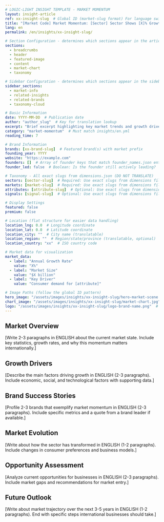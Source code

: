 ```yaml
---
# LOGIC-LIGHT INSIGHT TEMPLATE - MARKET MOMENTUM
layout: insight-article
ref: xx-insight-slug  # Global ID (market-slug format) For language switcher
title: "[Market Code] Market Momentum: [Sector] Sector Shows [X]% Growth"
lang: en
permalink: /en/insights/xx-insight-slug/

# Section Configuration - determines which sections appear in the article
sections:
  - breadcrumbs
  - header
  - featured-image
  - content
  - market-chart
  - taxonomy

# Sidebar Configuration - determines which sections appear in the sidebar
sidebar_sections:
  - market-info
  - related-insights
  - related-brands
  - taxonomy-cloud

# Basic Information
date: YYYY-MM-DD  # Publication date
author: "author_slug"  # Key for translation lookup
excerpt: "Brief excerpt highlighting key market trends and growth drivers (1-2 sentences)"
category: "market-momentum"  # Must match insights/en.yml
reading_time: 7

# Brand Information
brands: [xx-brand-slug]  # Featured brand(s) with market prefix
founding_year: YYYY
website: "https://example.com"
founders: []  # Array of founder keys that match founder_names.json entries
founder_led: false  # Boolean: Is the founder still actively leading?

# Taxonomy - All exact slugs from dimensions.json (DO NOT TRANSLATE)
sectors: [sector-slug]  # Required: Use exact slugs from dimensions file
markets: [market-slug]  # Required: Use exact slugs from dimensions file
attributes: [attribute-slug]  # Optional: Use exact slugs from dimensions file
signals: [signal-slug]  # Optional: Use exact slugs from dimensions file

# Display Settings
featured: false
premium: false

# Location (flat structure for easier data handling)
location_lng: 0.0  # Longitude coordinate
location_lat: 0.0  # Latitude coordinate
location_city: ""  # City name (translatable)
location_region: ""  # Region/state/province (translatable, optional)
location_country: "xx"  # ISO country code

# Market data for visualization
market_data:
  - label: "Annual Growth Rate"
    value: "X%"
  - label: "Market Size"
    value: "$X billion"
  - label: "Key Driver"
    value: "Consumer demand for [attribute]"

# Image Paths (follow the global ID pattern)
hero_image: "/assets/images/insights/xx-insight-slug/hero-market-scene.jpg"
chart_image: "/assets/images/insights/xx-insight-slug/market-chart.jpg"  # Optional
logo: "/assets/images/insights/xx-insight-slug/logo-brand-name.png"  # Optional
---
```


## Market Overview

[Write 2-3 paragraphs in ENGLISH about the current market state. Include key statistics, growth rates, and why this momentum matters internationally.]

## Growth Drivers

[Describe the main factors driving growth in ENGLISH (2-3 paragraphs). Include economic, social, and technological factors with supporting data.]

## Brand Success Stories

[Profile 2-3 brands that exemplify market momentum in ENGLISH (2-3 paragraphs). Include specific metrics and a quote from a brand leader if available.]

## Market Evolution

[Write about how the sector has transformed in ENGLISH (1-2 paragraphs). Include changes in consumer preferences and business models.]

## Opportunity Assessment

[Analyze current opportunities for businesses in ENGLISH (2-3 paragraphs). Include market gaps and recommendations for market entry.]

## Future Outlook

[Write about market trajectory over the next 3-5 years in ENGLISH (1-2 paragraphs). End with specific steps international businesses should take.]
